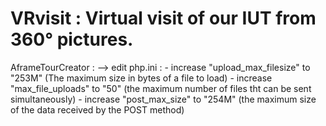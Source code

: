 ﻿# VRvisit : Virtual visit of our IUT from 360° pictures.

AframeTourCreator : 
--> edit php.ini : - increase "upload_max_filesize" to "253M" (The maximum size in bytes of a file to load)
		   - increase "max_file_uploads" to "50" (the maximum number of files tht can be sent simultaneously) 
		   - increase "post_max_size" to "254M" (the maximum size of the data received by the POST method)